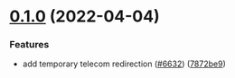 # [0.1.0](https://github.com/ovh/manager/compare/@ovh-ux/manager-telecom-redirection@0.0.0...@ovh-ux/manager-telecom-redirection@0.1.0) (2022-04-04)


### Features

* add temporary telecom redirection ([#6632](https://github.com/ovh/manager/issues/6632)) ([7872be9](https://github.com/ovh/manager/commit/7872be972f62c04edd9b2c518e14b0379e0208a1))



